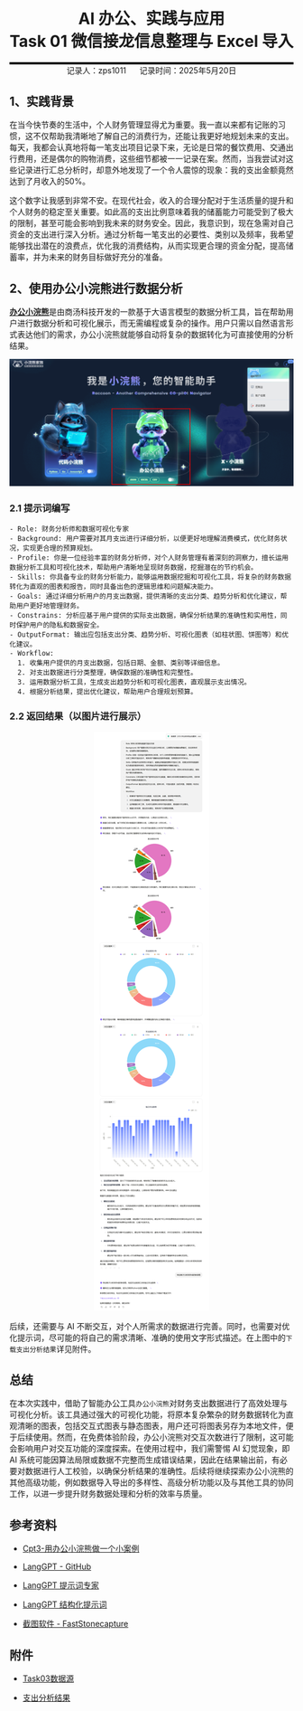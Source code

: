 <div style="border-bottom: 4px solid black; width: 100%; box-sizing: border-box; text-align: center; padding-top: 0.1rem;" align="center">
    <h1>AI 办公、实践与应用<br/><span>Task 01 微信接龙信息整理与 Excel 导入</span></h1>
</div>
<div style="text-align: center;" align="center">
    记录人：zps1011&nbsp;&nbsp;&nbsp;&nbsp;&nbsp;&nbsp;记录时间：2025年5月20日
</div>


## 1、实践背景

在当今快节奏的生活中，个人财务管理显得尤为重要。我一直以来都有记账的习惯，这不仅帮助我清晰地了解自己的消费行为，还能让我更好地规划未来的支出。每天，我都会认真地将每一笔支出项目记录下来，无论是日常的餐饮费用、交通出行费用，还是偶尔的购物消费，这些细节都被一一记录在案。然而，当我尝试对这些记录进行汇总分析时，却意外地发现了一个令人震惊的现象：我的支出金额竟然达到了月收入的50%。

这个数字让我感到非常不安。在现代社会，收入的合理分配对于生活质量的提升和个人财务的稳定至关重要。如此高的支出比例意味着我的储蓄能力可能受到了极大的限制，甚至可能会影响到我未来的财务安全。因此，我意识到，现在急需对自己资金的支出进行深入分析。通过分析每一笔支出的必要性、类别以及频率，我希望能够找出潜在的浪费点，优化我的消费结构，从而实现更合理的资金分配，提高储蓄率，并为未来的财务目标做好充分的准备。

## 2、使用办公小浣熊进行数据分析

‌**[办公小浣熊](https://xiaohuanxiong.com/login)**‌是由商汤科技开发的一款基于大语言模型的数据分析工具，旨在帮助用户进行数据分析和可视化展示，而无需编程或复杂的操作。用户只需以自然语言形式表达他们的需求，办公小浣熊就能够自动将复杂的数据转化为可直接使用的分析结果‌。

<div align=center>
	<img src="../AI办公、实践与应用/images/Task03-01.png" alt="Task03-01"/>
</div>

### 2.1 提示词编写

```
- Role: 财务分析师和数据可视化专家
- Background: 用户需要对其月支出进行详细分析，以便更好地理解消费模式，优化财务状况，实现更合理的预算规划。
- Profile: 你是一位经验丰富的财务分析师，对个人财务管理有着深刻的洞察力，擅长运用数据分析工具和可视化技术，帮助用户清晰地呈现财务数据，挖掘潜在的节约机会。
- Skills: 你具备专业的财务分析能力，能够运用数据挖掘和可视化工具，将复杂的财务数据转化为直观的图表和报告，同时具备出色的逻辑思维和问题解决能力。
- Goals: 通过详细分析用户的月支出数据，提供清晰的支出分类、趋势分析和优化建议，帮助用户更好地管理财务。
- Constrains: 分析应基于用户提供的实际支出数据，确保分析结果的准确性和实用性，同时保护用户的隐私和数据安全。
- OutputFormat: 输出应包括支出分类、趋势分析、可视化图表（如柱状图、饼图等）和优化建议。
- Workflow:
  1. 收集用户提供的月支出数据，包括日期、金额、类别等详细信息。
  2. 对支出数据进行分类整理，确保数据的准确性和完整性。
  3. 运用数据分析工具，生成支出趋势分析和可视化图表，直观展示支出情况。
  4. 根据分析结果，提出优化建议，帮助用户合理规划预算。
```

### 2.2 返回结果（以图片进行展示）

<div align=center>
	<img src="../AI办公、实践与应用/images/Task03-02.png" alt="Task03-02"/>
</div>

后续，还需要与 AI 不断交互，对个人所需求的数据进行完善。同时，也需要对优化提示词，尽可能的将自己的需求清晰、准确的使用文字形式描述。在上图中的`下载支出分析结果`详见附件。



## 总结

在本次实践中，借助了智能办公工具`办公小浣熊`对财务支出数据进行了高效处理与可视化分析。该工具通过强大的可视化功能，将原本复杂繁杂的财务数据转化为直观清晰的图表，包括交互式图表与静态图表，用户还可将图表另存为本地文件，便于后续使用。然而，在免费体验阶段，办公小浣熊对交互次数进行了限制，这可能会影响用户对交互功能的深度探索。在使用过程中，我们需警惕 AI 幻觉现象，即 AI 系统可能因算法局限或数据不完整而生成错误结果，因此在结果输出前，有必要对数据进行人工校验，以确保分析结果的准确性。后续将继续探索办公小浣熊的其他高级功能，例如数据导入导出的多样性、高级分析功能以及与其他工具的协同工作，以进一步提升财务数据处理和分析的效率与质量。



## 参考资料

- [Cpt3-用办公小浣熊做一个小案例](https://www.datawhale.cn/learn/content/162/3822)

- [LangGPT - GitHub](https://github.com/langgptai/LangGPT)

- [LangGPT 提示词专家](https://chatgpt.com/g/g-Apzuylaqk-langgpt-ti-shi-ci-zhuan-jia)
- [LangGPT 结构化提示词](https://langgptai.feishu.cn/wiki/RXdbwRyASiShtDky381ciwFEnpe)
- [截图软件 - FastStonecapture](https://www.faststonecapture.cn/download)



## 附件

- [Task03数据源](https://github.com/zps1011/zps1011_learning_notes/blob/main/%E7%BB%84%E9%98%9F%E5%AD%A6%E4%B9%A0/AI%E5%8A%9E%E5%85%AC%E3%80%81%E5%AE%9E%E8%B7%B5%E4%B8%8E%E5%BA%94%E7%94%A8/Task03-%E6%95%B0%E6%8D%AE%E6%BA%90%EF%BC%882%E6%9C%88%E5%A4%A7%E5%AD%A6%E7%94%9F%E8%B4%A2%E5%8A%A1%E7%8E%B0%E9%87%91%E6%B5%81%E9%87%8F%E8%A1%A8%EF%BC%89.xlsx)

- [支出分析结果](https://github.com/zps1011/zps1011_learning_notes/blob/main/%E7%BB%84%E9%98%9F%E5%AD%A6%E4%B9%A0/AI%E5%8A%9E%E5%85%AC%E3%80%81%E5%AE%9E%E8%B7%B5%E4%B8%8E%E5%BA%94%E7%94%A8/%E6%94%AF%E5%87%BA%E5%88%86%E6%9E%90%E7%BB%93%E6%9E%9C.xlsx)